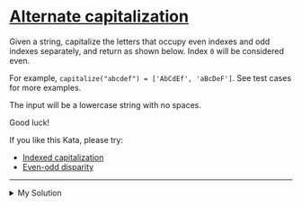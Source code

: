 # [Alternate capitalization](https://www.codewars.com/kata/59cfc000aeb2844d16000075)

Given a string, capitalize the letters that occupy even indexes and odd indexes separately, and return as shown below. Index `0` will be considered even.

For example, `capitalize("abcdef") = ['AbCdEf', 'aBcDeF']`. See test cases for more examples.

The input will be a lowercase string with no spaces.

Good luck!

If you like this Kata, please try:

- [Indexed capitalization](https://www.codewars.com/kata/59cfc09a86a6fdf6df0000f1)
- [Even-odd disparity](https://www.codewars.com/kata/59c62f1bdcc40560a2000060)

---

<details><summary>My Solution</summary>

```js
function capitalize(s) {
  const odd = s
    .split('')
    .map((char, i) => (i % 2 === 0 ? char.toUpperCase() : char))
    .join('')
  const even = s
    .split('')
    .map((char, i) => (i % 2 !== 0 ? char.toUpperCase() : char))
    .join('')
  return [odd, even]
}
```

</details>
